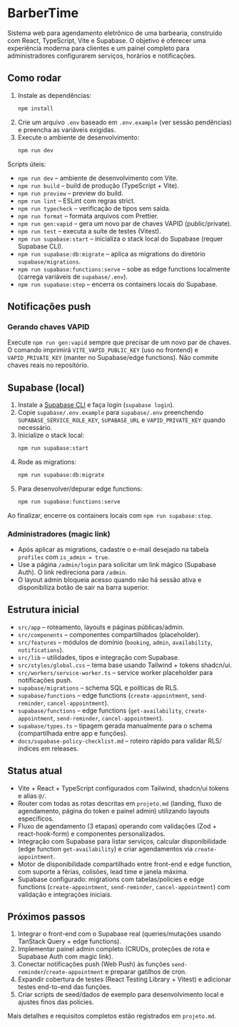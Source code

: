 # BarberTime

Sistema web para agendamento eletrônico de uma barbearia, construído com React, TypeScript, Vite e Supabase. O objetivo é oferecer uma experiência moderna para clientes e um painel completo para administradores configurarem serviços, horários e notificações.

## Como rodar

1. Instale as dependências:
   ```bash
   npm install
   ```
2. Crie um arquivo `.env` baseado em `.env.example` (ver sessão pendências) e preencha as variáveis exigidas.
3. Execute o ambiente de desenvolvimento:
   ```bash
   npm run dev
   ```

Scripts úteis:

- `npm run dev` – ambiente de desenvolvimento com Vite.
- `npm run build` – build de produção (TypeScript + Vite).
- `npm run preview` – preview do build.
- `npm run lint` – ESLint com regras strict.
- `npm run typecheck` – verificação de tipos sem saída.
- `npm run format` – formata arquivos com Prettier.
- `npm run gen:vapid` – gera um novo par de chaves VAPID (public/private).
- `npm run test` – executa a suíte de testes (Vitest).
- `npm run supabase:start` – inicializa o stack local do Supabase (requer Supabase CLI).
- `npm run supabase:db:migrate` – aplica as migrations do diretório `supabase/migrations`.
- `npm run supabase:functions:serve` – sobe as edge functions localmente (carrega variáveis de `supabase/.env`).
- `npm run supabase:stop` – encerra os containers locais do Supabase.

## Notificações push

### Gerando chaves VAPID

Execute `npm run gen:vapid` sempre que precisar de um novo par de chaves. O comando imprimirá `VITE_VAPID_PUBLIC_KEY` (uso no frontend) e `VAPID_PRIVATE_KEY` (manter no Supabase/edge functions). Não commite chaves reais no repositório.

## Supabase (local)

1. Instale a [Supabase CLI](https://supabase.com/docs/guides/cli) e faça login (`supabase login`).
2. Copie `supabase/.env.example` para `supabase/.env` preenchendo `SUPABASE_SERVICE_ROLE_KEY`, `SUPABASE_URL` e `VAPID_PRIVATE_KEY` quando necessário.
3. Inicialize o stack local:
   ```bash
   npm run supabase:start
   ```
4. Rode as migrations:
   ```bash
   npm run supabase:db:migrate
   ```
5. Para desenvolver/depurar edge functions:
   ```bash
   npm run supabase:functions:serve
   ```

Ao finalizar, encerre os containers locais com `npm run supabase:stop`.

### Administradores (magic link)

- Após aplicar as migrations, cadastre o e-mail desejado na tabela `profiles` com `is_admin = true`.
- Use a página `/admin/login` para solicitar um link mágico (Supabase Auth). O link redireciona para `/admin`.
- O layout admin bloqueia acesso quando não há sessão ativa e disponibiliza botão de sair na barra superior.

## Estrutura inicial

- `src/app` – roteamento, layouts e páginas públicas/admin.
- `src/components` – componentes compartilhados (placeholder).
- `src/features` – módulos de domínio (`booking`, `admin`, `availability`, `notifications`).
- `src/lib` – utilidades, tipos e integração com Supabase.
- `src/styles/global.css` – tema base usando Tailwind + tokens shadcn/ui.
- `src/workers/service-worker.ts` – service worker placeholder para notificações push.
- `supabase/migrations` – schema SQL e políticas de RLS.
- `supabase/functions` – edge functions (`create-appointment`, `send-reminder`, `cancel-appointment`).
- `supabase/functions` – edge functions (`get-availability`, `create-appointment`, `send-reminder`, `cancel-appointment`).
- `supabase/types.ts` – tipagem gerada manualmente para o schema (compartilhada entre app e funções).
- `docs/supabase-policy-checklist.md` – roteiro rápido para validar RLS/índices em releases.

## Status atual

- Vite + React + TypeScript configurados com Tailwind, shadcn/ui tokens e alias `@/`.
- Router com todas as rotas descritas em `projeto.md` (landing, fluxo de agendamento, página do token e painel admin) utilizando layouts específicos.
- Fluxo de agendamento (3 etapas) operando com validações (Zod + react-hook-form) e componentes personalizados.
- Integração com Supabase para listar serviços, calcular disponibilidade (edge function `get-availability`) e criar agendamentos via `create-appointment`.
- Motor de disponibilidade compartilhado entre front-end e edge function, com suporte a férias, colisões, lead time e janela máxima.
- Supabase configurado: migrations com tabelas/policies e edge functions (`create-appointment`, `send-reminder`, `cancel-appointment`) com validação e integrações iniciais.

## Próximos passos

1. Integrar o front-end com o Supabase real (queries/mutações usando TanStack Query + edge functions).
2. Implementar painel admin completo (CRUDs, proteções de rota e Supabase Auth com magic link).
3. Conectar notificações push (Web Push) às funções `send-reminder`/`create-appointment` e preparar gatilhos de cron.
4. Expandir cobertura de testes (React Testing Library + Vitest) e adicionar testes end-to-end das funções.
5. Criar scripts de seed/dados de exemplo para desenvolvimento local e ajustes finos das policies.

Mais detalhes e requisitos completos estão registrados em `projeto.md`.
